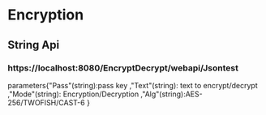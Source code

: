 # Encryption

## String Api
### https://localhost:8080/EncryptDecrypt/webapi/Jsontest
  parameters{"Pass"(string):pass key ,"Text"(string): text to encrypt/decrypt ,"Mode"(string): Encryption/Decryption ,"Alg"(string):AES-256/TWOFISH/CAST-6 }
   
